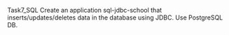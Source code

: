 Task7_SQL
Create an application sql-jdbc-school that inserts/updates/deletes data in the database using JDBC.
Use PostgreSQL DB.